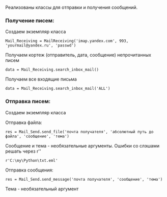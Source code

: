 Реализованы классы для отправки и получения сообщений.

### Получение писем:
Создаем экземпляр класса

```
Mail_Receiving = MailReceiving('imap.yandex.com', 993, 'yourmail@yandex.ru', 'passwd')
```
Получаем кортеж (отправитель, дата, сообщение) непрочитанных писем
```
data = Mail_Receiving.search_inbox_mail()
```
Получаем все входящие письма
```
data = Mail_Receiving.search_inbox_mail('ALL')
```

### Отправка писем:
Создаем экземпляр класса


Отправка файла:
```
res = Mail_Send.send_file('почта получателя', 'абсолютный путь до файла', 'сообщение', 'тема')
```
Сообщение и тема - необязательные аргументы.
Ошибки со слэшами решать через r''
```
r'C:\my\Python\txt.eml'
```

Отправка сообщения:
```
res = Mail_Send.send_message('почта получателя', 'сообщение', 'тема')
```
Тема - необязательный аргумент

